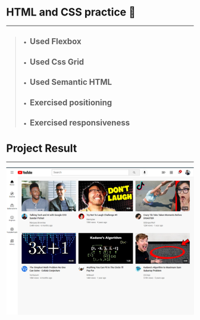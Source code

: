 

# HTML and CSS practice :rocket:
---

> - ## Used Flexbox
> - ## Used Css Grid
> - ## Used Semantic HTML
> - ## Exercised positioning
> - ## Exercised responsiveness

<i class="fa-brands fa-html5"></i>
<i class="fa-brands fa-html5"></i>

# Project Result
---

![Project Result](./final-project.png)

<link rel="stylesheet" href="https://use.fontawesome.com/releases/v5.6.1/css/all.css" integrity="sha384-gfdkjb5BdAXd+lj+gudLWI+BXq4IuLW5IT+brZEZsLFm++aCMlF1V92rMkPaX4PP" crossorigin="anonymous">